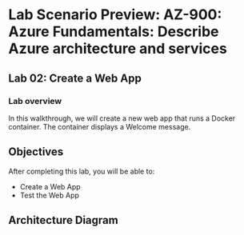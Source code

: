 # Lab Scenario Preview: AZ-900: Azure Fundamentals: Describe Azure architecture and services

## Lab 02: Create a Web App

### Lab overview

In this walkthrough, we will create a new web app that runs a Docker container. The container displays a Welcome message.

## Objectives

After completing this lab, you will be able to:

- Create a Web App
- Test the Web App

## Architecture Diagram
